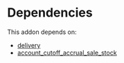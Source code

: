 # Dependencies

This addon depends on:

- [delivery](https://github.com/bringout/oca-ocb-warehouse/tree/9281cf64e8c89d4224a778a2e3c7eefc255a1add/odoo-bringout-oca-ocb-delivery)
- [account_cutoff_accrual_sale_stock](https://github.com/bringout/oca-technical)
